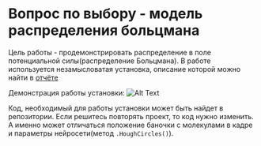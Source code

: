 # Вопрос по выбору - модель распределения больцмана

Цель работы - продемонстрировать распределение в поле потенциальной силы(распределение Больцмана). В работе используется незамысловатая установка, описание которой можно найти в [отчёте](https://github.com/ShmakovVladimir/Labs/blob/master/%D0%A2%D0%B5%D1%80%D0%BC%D0%BE%D0%B4%D0%B8%D0%BD%D0%B0%D0%BC%D0%B8%D0%BA%D0%B0/%D0%92%D0%9F%D0%92/%D0%9E%D0%A2%D0%A7%D0%95%D0%A2.pdf)

Демонстрация работы установки:
![Alt Text](https://github.com/ShmakovVladimir/Labs/blob/master/%D0%A2%D0%B5%D1%80%D0%BC%D0%BE%D0%B4%D0%B8%D0%BD%D0%B0%D0%BC%D0%B8%D0%BA%D0%B0/%D0%92%D0%9F%D0%92/IMAGES/demonstraion.gif)



Код, необходимый для работы установки может быть найдет в репозитории. Если решитесь повторять проект, то код нужно изменить. А именно может отличаться положение баночки с молекулами в кадре и параметры нейросети(метод `.HoughCircles()`).